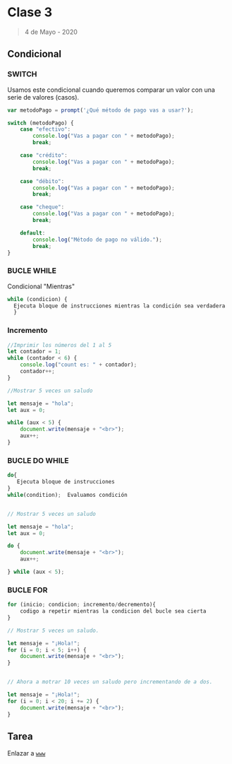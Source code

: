 # Clase 3

>4 de Mayo - 2020

## Condicional

### SWITCH

Usamos este condicional cuando queremos comparar un valor con una serie de valores (casos).

```js
var metodoPago = prompt('¿Qué método de pago vas a usar?');

switch (metodoPago) {
    case "efectivo":
        console.log("Vas a pagar con " + metodoPago);
        break;

    case "crédito":
        console.log("Vas a pagar con " + metodoPago);
        break;

    case "débito":
        console.log("Vas a pagar con " + metodoPago);
        break;

    case "cheque":
        console.log("Vas a pagar con " + metodoPago);
        break;

    default:
        console.log("Método de pago no válido.");
        break;
}
```

### BUCLE WHILE

Condicional "Mientras"

```js
while (condicion) {
  Ejecuta bloque de instrucciones mientras la condición sea verdadera
  }
```

### Incremento

```js
//Imprimir los números del 1 al 5
let contador = 1;
while (contador < 6) {
    console.log("count es: " + contador);
    contador++;
}

//Mostrar 5 veces un saludo

let mensaje = "hola";
let aux = 0;

while (aux < 5) {
    document.write(mensaje + "<br>");
    aux++;
}

```

### BUCLE DO WHILE

```js
do{
   Ejecuta bloque de instrucciones
}
while(condition);  Evaluamos condición


// Mostrar 5 veces un saludo

let mensaje = "hola";
let aux = 0;

do {
    document.write(mensaje + "<br>");
    aux++;

} while (aux < 5);

```

### BUCLE FOR

```js
for (inicio; condicion; incremento/decremento){
    codigo a repetir mientras la condicion del bucle sea cierta
}

// Mostrar 5 veces un saludo.

let mensaje = "¡Hola!";
for (i = 0; i < 5; i++) {
    document.write(mensaje + "<br>");
}


// Ahora a motrar 10 veces un saludo pero incrementando de a dos.  

let mensaje = "¡Hola!";
for (i = 0; i < 20; i += 2) {
    document.write(mensaje + "<br>");
}
```

## Tarea

Enlazar a [`www`](https://sidval.github.io/www/curso/ns/claseJS3.html)
